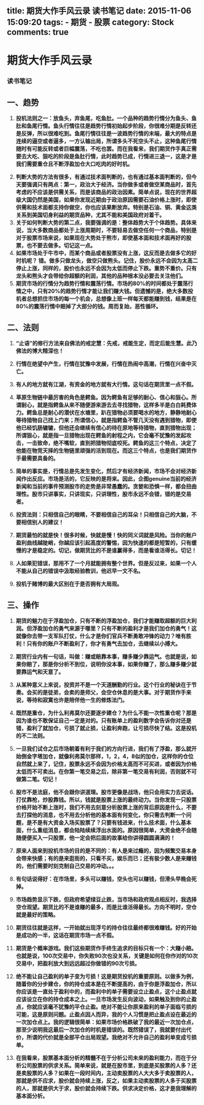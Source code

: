title: 期货大作手风云录 读书笔记
date: 2015-11-06 15:09:20
tags: 
	- 期货
	- 股票
category: Stock
comments: true
---
# 期货大作手风云录 
### 读书笔记

## 一、趋势
1. **投机法则之一：放鱼头，弃鱼尾，吃鱼肚。一个品种的趋势行情分为鱼头、鱼肚和鱼尾行情。鱼头行情往往是趋势行情初始起步阶段，你很难分期是反转还是反弹，所以很难吃到。鱼尾行情往往是一波趋势行情的末端，最大的特点是连续的逼空或者逼多，一方认输出局，所谓多头不死空头不止，这种鱼尾行情随时有可能反转或者巨幅震荡，不吃也罢。而在我看来，我们期货作手真正需要去大吃、狠吃的阶段是鱼肚行情，此时趋势已成，行情进三退一，这是才是我们需要重仓且不断浮盈加仓大口吃肉的好时机。**
<!-- more -->
2. **判断大势的方法有很多，有通过技术面判断的，也有通过基本面判断的，但今天要强调只有两点：第一，政治大于经济。当你做多或者做空某商品时，首先考虑的不应该是供需关系，而是该商品的政治因素。简单点说，现在的世界超级大国仍然是美国，如果你发现近期由于政治原因需要石油价格上涨时，即使供需和技术面都支持你做空，你也应该果断放弃。特别是石油、铜、黄金这类关系到美国切身利益的期货品种，尤其不能和美国政府对着干。**
3. **关于如何判断大势的第二点，我要强调的是：整体趋势大于个体趋势。具体来说，当大多数商品都处于上涨周期时，不要轻易去做空任何一个商品，特别是对于股票市场来说，如果现在大势处于熊市，即使基本面和技术面再好的股票，也不要去做多。切记这一点。**
4. **如果市场处于牛市中，而某个商品或者股票没有上涨，这反而是去做多它的好时机呢？ 错。做多只做龙头，做空只做熊头。记住，股价永远不会因为太高二停止上涨，同样的，股价也永远不会因为太低而停止下跌。重势不重价。只有龙头和熊头才会带给你超额的利润，其他的品种根本没必要去关注他们。**
5. **期货市场的行情分为趋势行情和震荡行情。市场的80%的时间都处于震荡行情之中，只有20%的趋势行情才能让我们赚大钱。但遗憾的是，绝大多数投机者总想抓住市场的每一个机会，总想像上班一样每天都能赚到钱，结果是在80%的震荡行情中赔掉了大部分的钱。周而复始，恶性循环。**

## 二、法则
1. **“止语”的修行方法来自佛法的戒定慧：先戒，戒能生定，而定后能生慧。此乃佛法的博大精深也！**
2. **行情在绝望中产生，行情在犹豫中发展，行情在热闹中高潮，行情在兴奋中灭亡。**

3. **有人的地方就有江湖，有资金的地方就有大行情。这句话在期货里一点不假。**
4. **草原生物链中最厉害的角色是鳄鱼。因为鳄鱼有足够的耐心、信心和狠心。所谓耐心，就是指鳄鱼从来不随便游来游去去寻找猎物，这样多半是白白耗费体力。鳄鱼总是耐心的潜伏在水塘里，趴在猎物必须要喝水的地方，静静地耐心等待猎物自己找上门来；所谓信心，就是指鳄鱼不管几天没有遇到猎物，即使他已经饥肠辘辘，但他还会继续有信心的待在原地等待猎物，直到猎物出现；所谓狠心，就是指一旦猎物出现在鳄鱼的射程之内，它会毫不犹豫的发起攻击，一击致命，绝不嘴软，直到把猎物彻底咬死。鳄鱼的这三个特点，决定了他能在物竞天择的生物链里顽强的活到现在。而这三个特点，也是我们期货作手最需要具备的。**
5. **简单的事实是，行情总是先发生变化，然后才有经济新闻，市场不会对经济新闻作出反应。市场是活的，它反映的是将来。因此，企图genuine当前的经济新闻和当前的事件预测股市的走势是非常愚蠢的。贪婪和恐惧一样，都会扭曲理性。股市只讲事实，只讲现实，只讲理性，股市永远不会错，错的是交易者。**
6. **投资法则：只相信自己的眼睛，不要相信自己的耳朵！只相信自己的大脑，不要相信别人的建议！**
7. **期货最怕的就是快！很多时候，快就是慢！快的同义词就是风险。当你的账户盈利曲线越陡峭，你越应该引起高度的警惕，因为快速的都是短暂的，只有缓慢的才是稳定的。切记，做期货比的不是谁赢得多，而是看谁活得长。切记！**
8. **人如果犯错误，那用不了一个月就能拥有整个世界。但是反过来，如果一个人不能从自己的错误中汲取经验教训，他迟早一文不名。**
9. **投机于赌博的最大区别在于是否拥有大局观。**


## 三、操作

1. **期货的魅力在于浮盈加仓，只有不断的浮盈加仓，我们才能赚取超额的巨大利润。但浮盈加仓的勇气来源于哪里？只有不断的盈利才是我们加仓的勇气！这就像你去带一支军队打仗，什么才是你们官兵不断勇敢冲锋的动力？唯有胜利！只有你的账户不断盈利了，你才有勇气去加仓，去继续以小搏大。**

2. **期货行业内有一句话，叫做：赚或赔靠本事，赚多赚少靠运气。也就是说，如果你赔了，那是你分析不到位，说明你没本事，如果你赚了，那么赚多赚少就要靠运气和天意了。**

3. **从某种意义上来说，投资并不是一个天道酬勤的行业。这个行业的秘诀在于节奏。会买的是徒弟，会卖的是师父，会空仓休息的是大事。对于期货作手来说，等待和寂寞也许是陪伴他一生的修炼法门。**

4. **既然是重仓，为什么利弗莫尔还要逐步建仓？为什么不能一次性重仓呢？那是因为谁也不敢保证自己一定是对的。只有账单上的盈利数字会告诉你对还是错，盈利了就加仓，亏损了就止损，让盈利奔跑，让亏损尽快了结。这是投机的不二法则。**

5. **一旦我们试仓之后市场朝着有利于我们的方向行进，我们有了浮盈，那么就开始倒金字塔加仓，就像利弗莫尔那样，1，2，4，8似的加仓，这样你的仓位自然就上来了，记住，股票永远不会因为价格太高而不可买进，或者因为价格太低而不可卖出。在你第一笔交易之后，除非第一笔交易有利润，否则就不可做第二笔。切记！**

6. **股市不是法庭，他不会跟你讲道理。股市更像是战场，他只会用实力去说话。打仗靠枪，炒股靠钱。所以，钱就是股票上涨的最终动力。当你发现一只股票价格开始不断上涨时，我们不用去刻意分析股票上涨的背后原因是什么，不要去打探他的消息，也不用去分析他的基本面有何变化，你只需去判断一个问题，是不是有大资金入场买股票了？只要有钱进来，什么技术面，什么基本面，什么重组消息，都会陆陆续续浮出水面的。原因很简单，大资金绝不会随随便便买入一只股票，他一定会把后面的故事给你讲得圆圆满满的！**

7. **原来人面来到投机市场的目的是不同的：有人是来过瘾的，因为频繁交易本身会带来快感；有的是来逛街的，只看不买，娱乐而已；还有极少数人是来赚钱的，他们需要时刻克制自己交易的冲动。。。**

8. **有句话说得好：在市场里，多头可以赚钱，空头也可以赚钱，但滑头早晚会死掉。**

9. **市场趋势显示下跌，但政府希望绿豆止跌，当市场和政府观点相反时，我选择空仓观望。期货比的不是谁赚的最多，而是比谁活得最长。方向不明时，空仓就是最好的策略。**

10. **期货往往就是这样，一开始就出现浮亏的持仓往往最终都很难赚钱。好的开始是成功的一半，这话在期货市场一点不假。**
11. **期货是个概率游戏。我们这些期货作手终生追求的目标只有一个：大赚小赔。也就是说，100次交易中，你失败90次也没关系，关键是如何在你作对的10次交易中，把盈利放大到远远超过你做错的90次亏损。**

12. **绝不能让自己盈利的单子变为亏损！这是期货投机的重要原则。以做多为例，随着你的分步建仓，你的持仓成本是在不断提高的，由于你是浮盈加仓，所以你应该是一直处于盈利中的，而盈利中的单子需要设立止盈点，这个止盈点就应该设立在你的持仓成本之上。一旦市场发生反向波动，如果触及到你的止盈点，你就应该毫不犹豫的平仓止盈。绝对不能让你原来盈利的单子面临亏损的可能，这是原则问题。止盈点因人而异，我的个人习惯是把止盈点设在最近的一次加仓点上。我的逻辑很简单：如果市场价格跌破了我的最近一次加仓点，那至少说明我这最后一次加仓的时机是错误的。既然错误了，我就要付出代价，所谓的代价就是全部平仓出局观望。我绝对不允许自己的盈利单变成亏损单。**

13. **在我看来，股票基本面分析的精髓不在于分析公司未来的盈利能力，而在于分析公司股票的供求关系。简单来说，就是在股市里，到底是买股票的人多？还是卖股票的人多？如果在一段时间内，主动卖股票的人大大多于卖股票的人，那就是供不应求，股价就会持续上涨，反之，如果主动卖股票的人多于买股票的人，那就是供大于求，股价就会持续下跌。供求决定价格，这才是我理解的基本面分析。**
 

